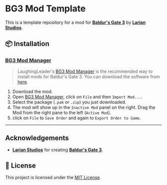 # BG3 Mod Template

This is a template repository for a mod for **[Baldur's Gate 3]** by **[Larian Studios]**.

<!-- TODO: Write an introduction describing this mod's purpose -->

## 📦 Installation

### [BG3 Mod Manager][BG3MM]

> LaughingLeader's [BG3 Mod Manager][BG3MM] is the recommended way to install mods for Baldur's Gate 3. You can download the software from [here][BG3MM].

1. Download the mod.
2. Open [BG3 Mod Manager][BG3MM], click on `File` and then `Import Mod...`.
3. Select the package (`.pak` or `.zip`) you just downloaded.
4. The mod will show up in the `Inactive Mod` panel on the right. Drag the Mod from the right pane to the left (`Active Mod`).
5. click on `File` to `Save Order` and again to `Export Order to Game`.

---

## Acknowledgements

- **[Larian Studios]** for creating **[Baldur's Gate 3]**.

## 📄 License

This project is licensed under the [MIT License](./LICENSE).

<!-- LINKS -->

[Baldur's Gate 3]: https://baldursgate3.game
[Larian Studios]: http://larian.com
[BG3MM]: https://github.com/LaughingLeader/BG3ModManager
